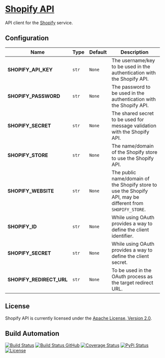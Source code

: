 # [Shopify API](http://shopify-api.hive.pt)

API client for the [Shopify](https://www.shopify.com) service.

## Configuration

| Name                     | Type  | Default | Description                                                                                                |
| ------------------------ | ----- | ------- | ---------------------------------------------------------------------------------------------------------- |
| **SHOPIFY_API_KEY**      | `str` | `None`  | The username/key to be used in the authentication with the Shopify API.                                    |
| **SHOPIFY_PASSWORD**     | `str` | `None`  | The password to be used in the authentication with the Shopify API.                                        |
| **SHOPIFY_SECRET**       | `str` | `None`  | The shared secret to be used for message validation with the Shopify API.                                  |
| **SHOPIFY_STORE**        | `str` | `None`  | The name/domain of the Shopify store to use the Shopify API.                                               |
| **SHOPIFY_WEBSITE**      | `str` | `None`  | The public name/domain of the Shopify store to use the Shopify API, may be different from `SHOPIFY_STORE`. |
| **SHOPIFY_ID**           | `str` | `None`  | While using OAuth provides a way to define the client identifier.                                          |
| **SHOPIFY_SECRET**       | `str` | `None`  | While using OAuth provides a way to define the client secret.                                              |
| **SHOPIFY_REDIRECT_URL** | `str` | `None`  | To be used in the OAuth process as the target redirect URL.                                                |

## License

Shopify API is currently licensed under the [Apache License, Version 2.0](http://www.apache.org/licenses/).

## Build Automation

[![Build Status](https://app.travis-ci.com/hivesolutions/shopify-api.svg?branch=master)](https://travis-ci.com/github/hivesolutions/shopify-api)
[![Build Status GitHub](https://github.com/hivesolutions/shopify-api/workflows/Main%20Workflow/badge.svg)](https://github.com/hivesolutions/shopify-api/actions)
[![Coverage Status](https://coveralls.io/repos/hivesolutions/shopify-api/badge.svg?branch=master)](https://coveralls.io/r/hivesolutions/shopify-api?branch=master)
[![PyPi Status](https://img.shields.io/pypi/v/shopify-api.svg)](https://pypi.python.org/pypi/shopify-api)
[![License](https://img.shields.io/badge/license-Apache%202.0-blue.svg)](https://www.apache.org/licenses/)
